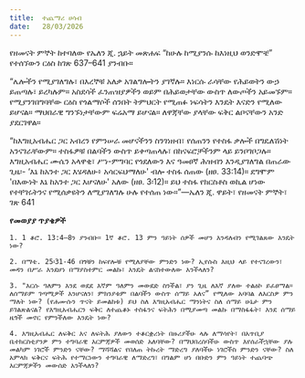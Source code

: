```yaml
---
title:  ተጨማሪ ሀሳብ
date:   28/03/2026
---
```


የዘመናት ምኞት ከተባለው የኤለን ጂ. ኋይት መጽሐፍ “ከሁሉ ከሚያንሱ ከእነዚህ ወንድሞቼ” የተሰኘውን ርዕስ ከገጽ 637–641 ያንብቡ።

“ሌሎችን የሚያገለግሉ፣ በእረኞቹ አለቃ አገልግሎትን ያገኛሉ። እነርሱ ራሳቸው የሕይወትን ውኃ ይጠጣሉ፣ ይረካሉም። አስደሳች ፈንጠዝያዎችን ወይም በሕይወታቸው ውስጥ ለውጦችን አይመኙም። የሚያንገበግባቸው ርዕስ የጎልማሶች ሰንበት ትምህርት የሚጠፉ ነፍሳትን እንዴት እናድን የሚለው ይሆናል። ማህበራዊ ግንኙነታቸውም ፍሬአማ ይሆናል። ለዋጃቸው ያላቸው ፍቅር ልቦናቸውን አንድ ያደርገዋል።

“ከእግዚአብሔር ጋር አብረን የምንሠራ መሆናችንን ስንገነዘብ፣ የሰጠንን የተስፋ ቃሎች በግዴለሽነት አንናገራቸውም። ተስፋዎቹ በልባችን ውስጥ ይቀጣጠላሉ፣ በከናፍሮቻችንም ላይ ይንቦገቦጋሉ። እግዚአብሔር ሙሴን አላዋቂ፣ ሥነ-ምግባር የጎደለውን እና ዓመፀኛ ሕዝብን እንዲያገለግል በጠራው ጊዜ፡- ‘እኔ ከአንተ ጋር እሄዳለሁ፥ አሳርፍህማለሁ' ብሎ ተስፋ ሰጠው (ዘፀ. 33:14)። ደግሞም 'በእውነት እኔ ከአንተ ጋር እሆናለሁ' አለው (ዘፀ. 3፡12)። ይህ ተስፋ የክርስቶስ ወኪል ሆነው የተቸገሩትንና የሚሰቃዩትን ለሚያገለግሉ ሁሉ የተሰጠ ነው።”—ኤለን ጂ. ዋይት፣ የዘመናት ምኞት፣ ገጽ 641



**የመወያያ ጥያቄዎች**


`1. 1 ቆሮ. 13:4–8ን ያንብቡ። 1ኛ ቆሮ. 13 ምን ዓይነት ሰዎች መሆን እንዳለብን የሚገልጸው እንዴት ነው?`

`2. በማቴ. 25፡31-46 በጎቹን ከፍየሎቹ የሚለያቸው ምንድን ነው? ኢየሱስ እዚህ ላይ የተናገረውን፣ መዳን በሥራ እንደሆነ በማያስተምር መልኩ፣ እንዴት ልናስተውለው እንችላለን?`

`3. "እርሱ ዓለምን እንደ ወደደ እኛም ዓለምን መውደድ ስንችል፣ ያን ጊዜ ለእኛ ያለው ተልዕኮ ይፈፀማል። ለሰማይም ገጣሚዎች እንሆናለን፣ ምክንያቱም በልባችን ውስጥ ሰማይ አለና” የሚለው አባባል ለእርስዎ ምን ማለት ነው? (የሐሙሱን ጥናት ይመልከቱ) ይህ ስለ እግዚአብሔር ማንነትና ስለ ሰማይ ሁኔታ ምን ይገልጽልናል? የእግዚአብሔርን ፍቅር ለተጨቆኑ ተስፋንና ፍትሕን በሚያመጣ መልኩ በማስፋፋት፣ እንደ ሰማይ ዜጎች መኖር የምንችለው እንዴት ነው?`

`4. እግዚአብሔር ለፍቅር እና ለፍትሕ ያለውን ተቆርቋሪነት በዙሪያችሁ ላሉ ለማሳየት፣ በአጥቢያ ቤተክርስቲያንዎ ምን ተግባራዊ እርምጃዎች መወሰድ አለባቸው? በማህበረሰባችሁ ውስጥ እየሰራችኋቸው ያሉ መልካም ነገሮች ምንድን ናቸው? ማሻሻልና የበለጠ ትኩረት ማድረግ ያለባችሁ ነገሮችስ ምንድን ናቸው? ስለ አምላክ ፍቅርና ፍትሕ የተማርነውን ተግባራዊ ለማድረግ፣ በግልም ሆነ በቡድን ምን ዓይነት ተጨባጭ እርምጃዎችን መውሰድ እንችላለን?`